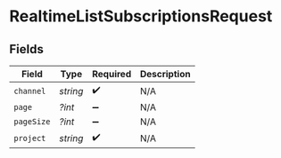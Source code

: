 # RealtimeListSubscriptionsRequest


## Fields

| Field              | Type               | Required           | Description        |
| ------------------ | ------------------ | ------------------ | ------------------ |
| `channel`          | *string*           | :heavy_check_mark: | N/A                |
| `page`             | *?int*             | :heavy_minus_sign: | N/A                |
| `pageSize`         | *?int*             | :heavy_minus_sign: | N/A                |
| `project`          | *string*           | :heavy_check_mark: | N/A                |